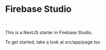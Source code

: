  # Firebase Studio
.

This is a NextJS starter in Firebase Studio.

To get started, take a look at src/app/page.tsx.
